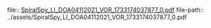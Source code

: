 file:: [SpiralSpy_LI_DOA04112021_VOR_1733174037877_0.pdf](../assets/SpiralSpy_LI_DOA04112021_VOR_1733174037877_0.pdf)
file-path:: ../assets/SpiralSpy_LI_DOA04112021_VOR_1733174037877_0.pdf
